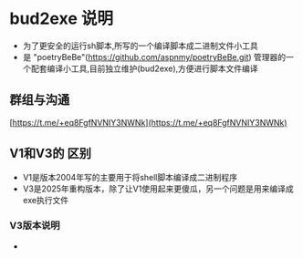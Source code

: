 # bud2exe 说明

- 为了更安全的运行sh脚本,所写的一个编译脚本成二进制文件小工具
- 是 "poetryBeBe"(https://github.com/aspnmy/poetryBeBe.git) 管理器的一个配套编译小工具,目前独立维护(bud2exe),方便进行脚本文件编译

## 群组与沟通

[https://t.me/+eq8FgfNVNIY3NWNk](https://t.me/+eq8FgfNVNIY3NWNk)

## V1和V3的 区别

- V1是版本2004年写的主要用于将shell脚本编译成二进制程序
- V3是2025年重构版本，除了让V1使用起来更傻瓜，另一个问题是用来编译成exe执行文件

### V3版本说明

- <!--
 *  ██████╗ ██╗   ██╗██████╗ ██████╗ ███████╗██╗  ██╗███████╗
 *  ██╔══██╗██║   ██║██╔══██╗╚════██╗██╔════╝╚██╗██╔╝██╔════╝
 *  ██████╔╝██║   ██║██║  ██║ █████╔╝█████╗   ╚███╔╝ █████╗
 *  ██╔══██╗██║   ██║██║  ██║██╔═══╝ ██╔══╝   ██╔██╗ ██╔══╝
 *  ██████╔╝╚██████╔╝██████╔╝███████╗███████╗██╔╝ ██╗███████╗
 *  ╚═════╝  ╚═════╝ ╚═════╝ ╚══════╝╚═╝  ╚═╝╚══════╝
 *  "author: aspnmy@gmail.com"
 *
 *    "bud2exe,一个简单的二进制编译工具-免费版"
 *    "Tg讨论组:https://t.me/+BqvlH6BDOWE3NjQ1"
 *    "赞助我们:TKqTUNcBWiRDdczuHoQstMD4XRyFgNwHiF 【TRX/USDT】"
 *    "1 b2bin/编译脚本成为一个1层加壳的二进制文件-需要shc组件/用法: bud2exe -s b2bin -o output_file -f input_file "
 *    "2 b2GCC/用GCC再次编译脚本成为一个2层加壳的二进制文件-需要gcc组件 /用法: bud2exe -s b2GCC -o output_file -f input_file "
 *    "3 b2WIN/编译脚本成为一个64位exe文件-需要安装MinGW-w64 交叉编译工具链，使用此函数的时候如果被编译的是shell脚本需要win系统支持bin/bash环境 /用法: bud2exe -s b2WIN -o output_file -f input_file "
 *    "4 create_tar/打包目录成为一个tar.gz文件/用法: bud2exe -s create_tar -o output_tar -f source_dir "
 *    "5 清理所有编译文件/用法: bud2exe -s cleanBuilds"
 *    "6 清理所有日志文件/用法: bud2exe -s cleanLOGS"
 *    "7 清理所有中间文件/用法: bud2exe -s cleanC"
 *    "8 清理所有文件/用法: bud2exe -s cleanALL"
 *    "9 查看版本/用法: bud2exe -s version"
 *    "a 查看帮助/用法: bud2exe -s help"
 *    "b 安装所有组件/用法: bud2exe -s ck_install_tools"
 *    "c 查看文档/用法: bud2exe -s doc"
 *    "0 退出"
-->

### V1版本说明

- bud2exe_poetryBeBe ["poetryBeBe"](https://github.com/aspnmy/poetryBeBe.git) 管理器的一个配套编译小工具,使用时必须放置在poetryBeBe项目的./tools目录下,运行的时候会自动把该项目进行打包

- bud2exe_cli bud2exe的菜单交互工具,运行以后会出现交互菜单,按照菜单提示按键选择即可

- bud2exe_climini bud2exe的命令行工具,通过传参可以打包任意文件,./bud2exe_climini help 查看使用说明

- makeRun bud2exe自身的批量打包交互工具,放在bud2exe项目的Src目录下,可以批量打包bud2exe项目的全版本等。

```bash
请选择一个选项:
1) bud2_all/打包bud2exe所有版本
2) bud2sha256/计算哈希值并写文件
3) cleanAll/清理所有编译中间缓存
4) dellAll/清理所有已编译文件
5) 退出
请输入你的选择:

```

#### V1目录说明

```bash
.
├── Build # 打包以后存放的输出目录
├── LICENSE
├── README.md
└── Src # 几个工具版本开源代码
    ├── bud2exe_cli # 交互工具版本
    ├── bud2exe_climini # 传参命令行工具版本
    ├── bud2exe_poetryBeBe # poetryBeBe项目配套版本
    ├── makeRun  # 自身打包批量交互工具
    └── newVer.bud # 版本号更新文件,更新此处版本号,自动打包的时候会同步带入版本号

```

### V1高级应用

- #### 打包 sh脚本以外的文件

- 比如我们可以打包任意一个文件，输出一个加密的组件
- 需要查看加密组件的明文需要进行反向,无论时shc还是gcc打包默认都是转换成c语言后再编译
- 所以反向就是对c语言进行反向

- #### 合并不同类型之间为文件

- 比如我们可以打包任意多个文件，输出一个加密的组件
- 需要查看加密组件的明文需要进行反向,无论时shc还是gcc打包默认都是转换成c语言后再编译
- 所以反向就是对c语言进行反向

- #### 计划

- 计划使用新的打包组件,使其可以解密成明文
- 是否会有7z组件,哦不会，7z只是压缩,本项目使对sh脚本加密和资源静态编译

- #### 答疑

- 为什么gcc编译的文件需要8.9mb大小,而shc编译的文件只有19kb?
因为gcc采用了静态编译,不依赖外部组件,所有组件已经编译再二进制文件中所以体积比较大
而shc编译未采用独立模式,运行依赖shc组件本身,所以体积非常小
